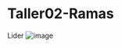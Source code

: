 # Taller02-Ramas

Lider
![image](https://github.com/user-attachments/assets/e726e76a-31d0-45d6-9004-4ae3be4454eb)

